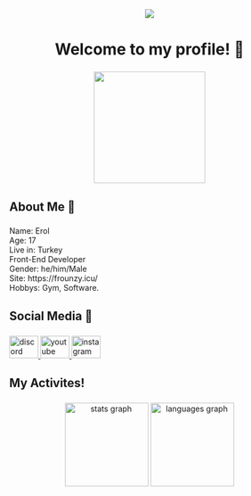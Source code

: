 <div align="center">
  <img src="https://profile-counter.glitch.me/Frounzy/count.svg?"  />
</div>

###

<h1 align="center">Welcome to my profile! 🌂</h1>

###

<div align="center">
  <img height="200" src="https://i.imgflip.com/65efzo.gif"  />
</div>

###

<h2 align="left">About Me 🌈</h2>

###

<p align="left">Name: Erol<br>Age: 17<br>Live in: Turkey<br>Front-End Developer<br>Gender: he/him/Male<br>Site: https://frounzy.icu/<br>Hobbys: Gym, Software.</p>

###

<h2 align="left">Social Media 🍂</h2>

###

<div align="left">
  <a href="https:/discord.gg/frounzy" target="_blank">
    <img src="https://raw.githubusercontent.com/maurodesouza/profile-readme-generator/master/src/assets/icons/social/discord/default.svg" width="52" height="40" alt="discord logo"  />
  </a>
  <a href="https://www.youtube.com/channel/UCgmcTRokMYmlURCPjaIlWpA" target="_blank">
    <img src="https://raw.githubusercontent.com/maurodesouza/profile-readme-generator/master/src/assets/icons/social/youtube/default.svg" width="52" height="40" alt="youtube logo"  />
  </a>
  <a href="https://www.instagram.com/erltechh/" target="_blank">
    <img src="https://raw.githubusercontent.com/maurodesouza/profile-readme-generator/master/src/assets/icons/social/instagram/default.svg" width="52" height="40" alt="instagram logo"  />
  </a>
</div>

###

<h2 align="left">My Activites!</h2>

###


###

<div align="center">
  <img src="https://github-readme-stats.vercel.app/api?username=Frounzy&hide_title=false&hide_rank=false&show_icons=true&include_all_commits=true&count_private=true&disable_animations=false&theme=dracula&locale=en&hide_border=false&order=1" height="150" alt="stats graph"  />
  <img src="https://github-readme-stats.vercel.app/api/top-langs?username=Frounzy&locale=en&hide_title=false&layout=compact&card_width=320&langs_count=5&theme=dracula&hide_border=false&order=2" height="150" alt="languages graph"  />
</div>

###
